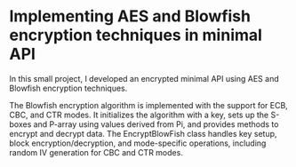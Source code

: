 # Implementing AES and Blowfish encryption techniques in minimal API
<p> In this small project, I developed an encrypted minimal API using AES and Blowfish encryption techniques.</p>
<p>The Blowfish encryption algorithm is implemented with the support for ECB, CBC, and CTR modes. It initializes the algorithm with a key, sets up the S-boxes and P-array using values derived from Pi, and provides methods to encrypt and decrypt data. The EncryptBlowFish class handles key setup, block encryption/decryption, and mode-specific operations, including random IV generation for CBC and CTR modes.</p>
